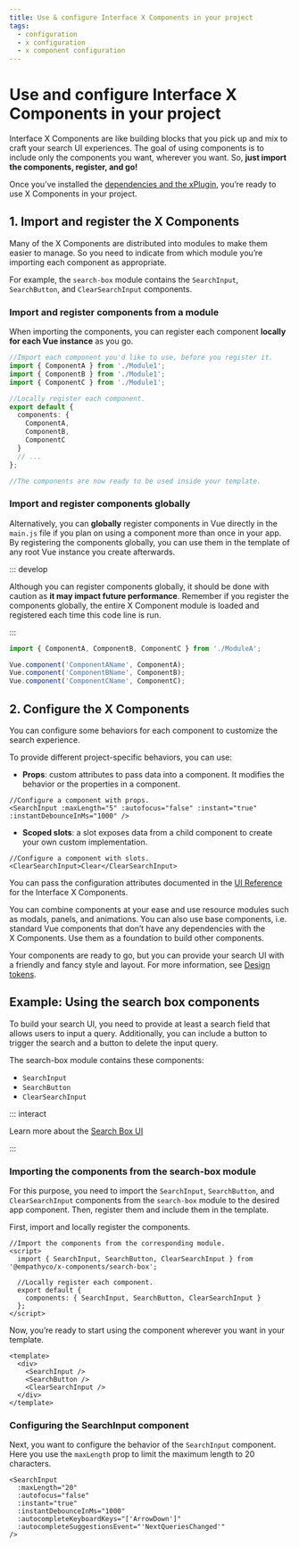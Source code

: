 ```yaml
---
title: Use & configure Interface X Components in your project
tags:
  - configuration
  - x configuration
  - x component configuration
---
```


# Use and configure Interface X Components in your project

Interface&nbsp;X&nbsp;Components are like building blocks that you pick up and mix to craft your
search UI experiences. The goal of using components is to include only the components you want,
wherever you want. So, **just import the components, register, and go!**

Once you’ve installed the
[dependencies and the xPlugin](web-x-components-integration-guide.md#_1-install-the-dependencies),
you’re ready to use X&nbsp;Components in your project.

## 1. Import and register the X Components

Many of the X&nbsp;Components are distributed into modules to make them easier to manage. So you
need to indicate from which module you’re importing each component as appropriate.

For example, the `search-box` module contains the `SearchInput`, `SearchButton`, and
`ClearSearchInput` components.

### Import and register components from a module

When importing the components, you can register each component **locally for each Vue instance** as
you go.

```typescript
//Import each component you'd like to use, before you register it.
import { ComponentA } from './Module1';
import { ComponentB } from './Module1';
import { ComponentC } from './Module1';

//Locally register each component.
export default {
  components: {
    ComponentA,
    ComponentB,
    ComponentC
  }
  // ...
};

//The components are now ready to be used inside your template.
```

### Import and register components globally

Alternatively, you can **globally** register components in Vue directly in the `main.js` file if you
plan on using a component more than once in your app. By registering the components globally, you
can use them in the template of any root Vue instance you create afterwards.

::: develop

Although you can register components globally, it should be done with caution as **it may impact
future performance**. Remember if you register the components globally, the entire X&nbsp;Component
module is loaded and registered each time this code line is run.

:::

```typescript
import { ComponentA, ComponentB, ComponentC } from './ModuleA';

Vue.component('ComponentAName', ComponentA);
Vue.component('ComponentBName', ComponentB);
Vue.component('ComponentCName', ComponentC);
```

## 2. Configure the X Components

You can configure some behaviors for each component to customize the search experience.

To provide different project-specific behaviors, you can use:

- **Props**: custom attributes to pass data into a component. It modifies the behavior or the
  properties in a component.

```vue
//Configure a component with props.
<SearchInput :maxLength="5" :autofocus="false" :instant="true" :instantDebounceInMs="1000" />
```

- **Scoped slots**: a slot exposes data from a child component to create your own custom
  implementation.

```vue
//Configure a component with slots.
<ClearSearchInput>Clear</ClearSearchInput>
```

You can pass the configuration attributes documented in the
[UI Reference](/develop-empathy-platform/ui-reference/) for the Interface&nbsp;X&nbsp;Components.

You can combine components at your ease and use resource modules such as modals, panels, and
animations. You can also use base components, i.e. standard Vue components that don’t have any
dependencies with the X&nbsp;Components. Use them as a foundation to build other components.

Your components are ready to go, but you can provide your search UI with a friendly and fancy style
and layout. For more information, see
[Design tokens](https://github.com/empathyco/x/blob/main/packages/x-components/contributing/design-system.md).

<!--If you want to support multiple languages, you can use the [x-translation](https://github.com/empathyco/x/tree/main/packages/x-translations) library to manage localization options.-->

## Example: Using the search box components

To build your search UI, you need to provide at least a search field that allows users to input a
query. Additionally, you can include a button to trigger the search and a button to delete the input
query.

The search-box module contains these components:

- `SearchInput`
- `SearchButton`
- `ClearSearchInput`

::: interact

Learn more about the
[Search Box UI](/explore-empathy-platform/experience-search-&-discovery/search-box.md)

:::

### Importing the components from the search-box module

For this purpose, you need to import the `SearchInput`, `SearchButton`, and `ClearSearchInput`
components from the `search-box` module to the desired app component. Then, register them and
include them in the template.

First, import and locally register the components.

```vue
//Import the components from the corresponding module.
<script>
  import { SearchInput, SearchButton, ClearSearchInput } from '@empathyco/x-components/search-box';

  //Locally register each component.
  export default {
    components: { SearchInput, SearchButton, ClearSearchInput }
  };
</script>
```

Now, you’re ready to start using the component wherever you want in your template.

```vue
<template>
  <div>
    <SearchInput />
    <SearchButton />
    <ClearSearchInput />
  </div>
</template>
```

### Configuring the SearchInput component

Next, you want to configure the behavior of the `SearchInput` component. Here you use the
`maxLength` prop to limit the maximum length to 20 characters.

```vue
<SearchInput
  :maxLength="20"
  :autofocus="false"
  :instant="true"
  :instantDebounceInMs="1000"
  :autocompleteKeyboardKeys="['ArrowDown']"
  :autocompleteSuggestionsEvent="'NextQueriesChanged'"
/>
```
